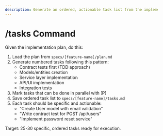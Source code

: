 ```yaml
---
description: Generate an ordered, actionable task list from the implementation plan
---
```


# /tasks Command

Given the implementation plan, do this:

1. Load the plan from `specs/[feature-name]/plan.md`
2. Generate numbered tasks following this pattern:
   - Contract tests first (TDD approach)
   - Models/entities creation
   - Service layer implementation  
   - API/UI implementation
   - Integration tests
3. Mark tasks that can be done in parallel with [P]
4. Save ordered task list to `specs/[feature-name]/tasks.md`
5. Each task should be specific and actionable:
   - "Create User model with email validation"
   - "Write contract test for POST /api/users"
   - "Implement password reset service"

Target: 25-30 specific, ordered tasks ready for execution.